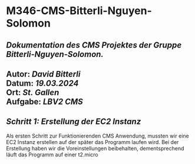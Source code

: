 # M346-CMS-Bitterli-Nguyen-Solomon
*Dokumentation des CMS Projektes der Gruppe Bitterli-Nguyen-Solomon.*
---
**Autor:** *David Bitterli*  
**Datum:** *19.03.2024*  
**Ort:** *St. Gallen*  
**Aufgabe:** *LBV2 CMS*  
---

## *Schritt 1: Erstellung der EC2 Instanz*

Als ersten Schritt zur Funktionierenden CMS Anwendung, mussten wir eine EC2 Instanz erstellen auf der später das Programm laufen wird. Bei der Erstellung haben wir die Voreinstellungen beibehalten, dementsprechend läuft das Programm auf einer t2.micro
